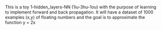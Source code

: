 This is a toy 1-hidden_layers-NN (1iu-3hu-1ou) with the purpose of learning to implement forward and back propagation. It will have a dataset of 1000 examples (x,y) of floating numbers and the goal is to approximate the function y = 2x
